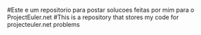 #Este e um repositorio para postar solucoes feitas por mim para o ProjectEuler.net
#This is a repository that stores my code for projecteuler.net problems
